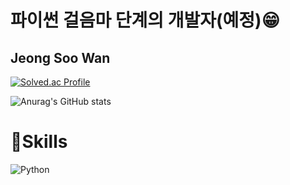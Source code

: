 # 파이썬 걸음마 단계의 개발자(예정)😁
## Jeong Soo Wan

[![Solved.ac Profile](http://mazassumnida.wtf/api/v2/generate_badge?boj=krkdhs6240)](https://solved.ac/krkdhs6240/)

<!--
**SWan9710/SWan9710** is a ✨ _special_ ✨ repository because its `README.md` (this file) appears on your GitHub profile.

Here are some ideas to get you started:

- 🔭 I’m currently working on ...
- 🌱 저는 현재 SSAFY 9기 교육생 입니다
- 👯 I’m looking to collaborate on ...
- 🤔 I’m looking for help with ...
- 💬 Ask me about ...
- 📫 How to reach me: ...
- 😄 Pronouns: ...
- ⚡ Fun fact: ...
-->

![Anurag's GitHub stats](https://github-readme-stats.vercel.app/api?username=SWan9710&show_icons=true&theme=radical)

# 💪Skills
![Python](https://img.shields.io/badge/Python-3776AB.svg?&style=for-the-badge&logo=Python&logoColor=white)
